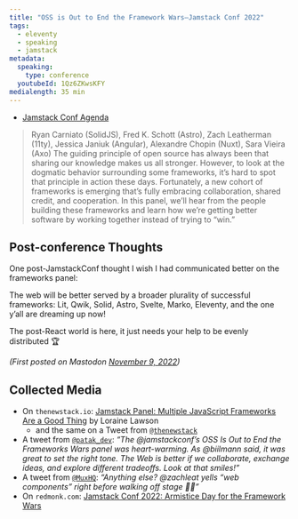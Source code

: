 ```yaml
---
title: "OSS is Out to End the Framework Wars—Jamstack Conf 2022"
tags:
  - eleventy
  - speaking
  - jamstack
metadata:
  speaking:
    type: conference
  youtubeId: 1Qz6ZKwsKFY
medialength: 35 min
---
```

<div><youtube-lite-player @slug="{{ metadata.youtubeId }}" @label="{{ title }}"></youtube-lite-player></div>

* [Jamstack Conf Agenda](https://jamstack.org/conf/agenda/panel-oss-is-out-to-end-the-framework-wars/)

> Ryan Carniato (SolidJS), Fred K. Schott (Astro), Zach Leatherman (11ty), Jessica Janiuk (Angular), Alexandre Chopin (Nuxt), Sara Vieira (Axo)
> The guiding principle of open source has always been that sharing our knowledge makes us all stronger. However, to look at the dogmatic behavior surrounding some frameworks, it’s hard to spot that principle in action these days.
> Fortunately, a new cohort of frameworks is emerging that’s fully embracing collaboration, shared credit, and cooperation. In this panel, we’ll hear from the people building these frameworks and learn how we’re getting better software by working together instead of trying to “win.”

## Post-conference Thoughts

One post-JamstackConf thought I wish I had communicated better on the frameworks panel:

The web will be better served by a broader plurality of successful frameworks: Lit, Qwik, Solid, Astro, Svelte, Marko, Eleventy, and the one y’all are dreaming up now!

The post-React world is here, it just needs your help to be evenly distributed 🏆

_(First posted on Mastodon <a href="https://fediverse.zachleat.com/@zachleat/109314556674987068">November 9, 2022</a>)_

## Collected Media

* On `thenewstack.io`: [Jamstack Panel: Multiple JavaScript Frameworks Are a Good Thing](https://thenewstack.io/jamstack-panel-multiple-javascript-frameworks-are-a-good-thing/) by Loraine Lawson
  * and the same on a Tweet from [`@thenewstack`](https://twitter.com/thenewstack/status/1590423225254973441)
* A tweet from [`@patak_dev`](https://twitter.com/patak_dev/status/1589944457784602626): _“The @jamstackconf’s OSS Is Out to End the Frameworks Wars panel was heart-warming. As @biilmann said, it was great to set the right tone. The Web is better if we collaborate, exchange ideas, and explore different tradeoffs. Look at that smiles!”_
* A tweet from [`@MuxHQ`](https://twitter.com/MuxHQ/status/1589739906502651904): _“Anything else? @zachleat yells “web components” right before walking off stage 🧡🧡”_
* On `redmonk.com`: [Jamstack Conf 2022: Armistice Day for the Framework Wars](https://redmonk.com/kholterhoff/2022/11/16/jamstack-conf-2022-armistice-day-for-the-framework-wars/)

